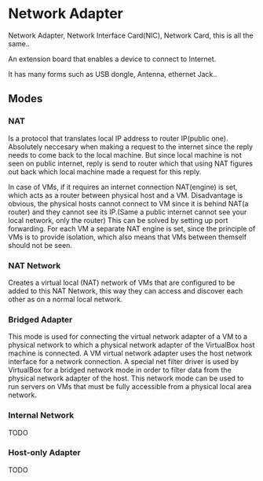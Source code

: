 # Network Adapter

Network Adapter, Network Interface Card(NIC), Network Card, this is all the same..

An extension board that enables a device to connect to Internet.

It has many forms such as USB dongle, Antenna, ethernet Jack..


## Modes 

### NAT

Is a protocol that translates local IP address to router IP(public one). 
Absolutely neccesary when making a request to the internet since the reply needs to come back to the local machine.
But since local machine is not seen on public internet, reply is send to router which that using NAT figures out back which local machine made a request for this reply.

In case of VMs, if it requires an internet connection NAT(engine) is set, which acts as a router between physical host and a VM.
Disadvantage is obvious, the physical hosts cannot connect to VM since it is behind NAT(a router) and they cannot see its IP.(Same a public internet cannot see your local network, only the router)
This can be solved by setting up port forwarding.
For each VM a separate NAT engine is set, since the principle of VMs is to provide isolation, which also means that VMs between themself should not be seen.


### NAT Network

Creates a virtual local (NAT) network of VMs that are configured to be added to this NAT Network, this way they can access and discover each other as on a normal local network.


### Bridged Adapter

This mode is used for connecting the virtual network adapter of a VM to a physical network to which a physical network adapter of the VirtualBox host machine is connected. 
A VM virtual network adapter uses the host network interface for a network connection. 
A special net filter driver is used by VirtualBox for a bridged network mode in order to filter data from the physical network adapter of the host.
This network mode can be used to run servers on VMs that must be fully accessible from a physical local area network.

### Internal Network
TODO

### Host-only Adapter
TODO
